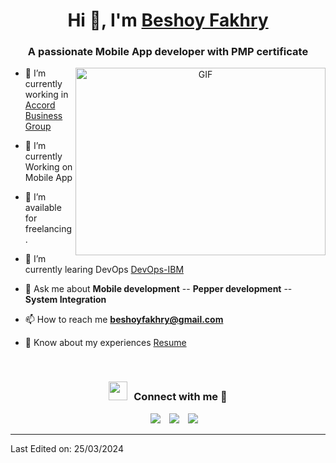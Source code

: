 <h1 align="center">Hi 👋, I'm <a href="https://100rabhcsmc.github.io/Me.io/" target="blank">
Beshoy Fakhry</a></h1>
<h3 align="center">A passionate Mobile App developer with PMP certificate</h3>

 

<a target="_blank" align="center">
  <img align="right" top="500" height="300" width="400" alt="GIF" src="https://media.giphy.com/media/SWoSkN6DxTszqIKEqv/giphy.gif">
</a>

- 🔭 I’m currently working in <a href="https://accordbgroup.com/" target="blank">Accord Business Group</a>

- 🌱 I’m currently Working on Mobile App

- 🤝 I’m available for freelancing.

- 🌱 I’m currently learing DevOps <a href="https://www.coursera.org/professional-certificates/ibm-applied-devops-engineering?utm_medium=sem&utm_source=gg&utm_campaign=b2c_emea_coursera_ftcof_career-academy_arte_march_24_dr_geo-multi-set3_pmax_gads_lg-all&campaignid=21103949440&adgroupid=&device=c&keyword=&matchtype=&network=x&devicemodel=&adposition=&creativeid=&hide_mobile_promo&gad_source=1&gclid=Cj0KCQjwwYSwBhDcARIsAOyL0fi9oY-GKUadbz16S0PQljMtoD6QA294BK_4mvb6FQ4TKiR988-_ROEaAvLfEALw_wcB" target="blank">DevOps-IBM</a>

- 💬 Ask me about **Mobile development** -- **Pepper development** -- **System Integration**  

- 📫 How to reach me **beshoyfakhry@gmail.com**

- 📄 Know about my experiences <a href="https://github.com/beshoyfakhry/beshoyfakhry/blob/master/BeshoyFakhry-AndroidDeveloper.pdf" target="blank">Resume</a>
<br/>
<h3 align="center" > <img src="https://media.giphy.com/media/iY8CRBdQXODJSCERIr/giphy.gif" width="30" height="30" style="margin-right: 10px;">Connect with me 🤝 </h3>

<p align="center">

 <div align="center"  class="icons-social" style="margin-left: 10px;">
         <a style="margin-left: 10px;"  target="_blank" href="https://www.linkedin.com/in/beshoyfakhry/">
			<img src="https://img.icons8.com/doodle/40/000000/linkedin--v2.png"></a>
         <a style="margin-left: 10px;" target="_blank" href="https://github.com/beshoyfakhry">
		<img src="https://img.icons8.com/doodle/40/000000/github--v1.png"></a>
 	<a style="margin-left: 10px;" target="_blank" href="https://stackoverflow.com/users/2131202/bishoy-fakhry">
				<img src="https://img.icons8.com/external-tal-revivo-color-tal-revivo/40/000000/external-stack-overflow-is-a-question-and-answer-site-for-professional-logo-color-tal-revivo.png"></a>
        </div>

</p>

 
---

Last Edited on: 25/03/2024
